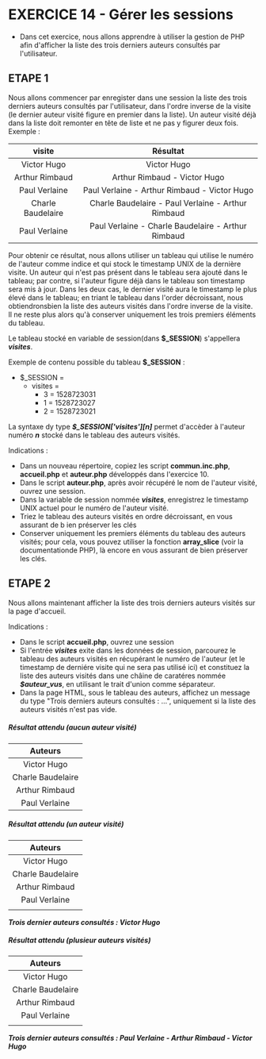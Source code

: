 #   EXERCICE 14 - Gérer les sessions  #

* Dans cet exercice, nous allons apprendre à utiliser la gestion de PHP afin d'afficher la liste des trois derniers auteurs consultés par l'utilisateur.

## ETAPE 1

Nous allons commencer par enregister dans une session la liste des trois derniers auteurs consultés par l'utilisateur, dans l'ordre inverse de la visite (le dernier auteur visité figure en premier dans la liste). Un auteur visité déjà dans la liste doit remonter en tête de liste et ne pas y figurer deux fois.
Exemple : 
    
|      visite       |                      Résultat                      |
| :---------------: | :------------------------------------------------: |
|    Victor Hugo    |                    Victor Hugo                     |
|  Arthur Rimbaud   |            Arthur Rimbaud - Victor Hugo            |
|   Paul Verlaine   |    Paul Verlaine - Arthur Rimbaud - Victor Hugo    |
| Charle Baudelaire | Charle Baudelaire - Paul Verlaine - Arthur Rimbaud |
|   Paul Verlaine   | Paul Verlaine - Charle Baudelaire - Arthur Rimbaud |

Pour obtenir ce résultat, nous allons utiliser un tableau qui utilise le numéro de l'auteur comme indice et qui stock le timestamp UNIX de la dernière visite. Un auteur qui n'est pas présent dans le tableau sera ajouté dans le tableau; par contre, si l'auteur figure déjà dans le tableau son timestamp sera mis à jour. Dans les deux cas, le dernier visité aura le timestamp le plus élevé dans le tableau; en triant le tableau dans l'order décroissant, nous obtiendronsbien la liste des auteurs visités dans l'ordre inverse de la visite. Il ne reste plus alors qu'à conserver uniquement les trois premiers éléments du tableau.

Le tableau stocké en variable de session(dans **$_SESSION**) s'appellera ***visites***.

Exemple de contenu possible du tableau **$_SESSION** : 
* $_SESSION =
  * visites =
    * 3 = 1528723031
    * 1 = 1528723027
    * 2 = 1528723021

La syntaxe dy type ***$_SESSION['visites'][n]*** permet d'accèder à l'auteur numéro ***n*** stocké dans le tableau des auteurs visités.

Indications : 
  - Dans un nouveau répertoire, copiez les script **commun.inc.php**, **accueil.php** et **auteur.php** développés dans l'exercice 10.
  - Dans le script **auteur.php**, après avoir récupéré le nom de l'auteur visité, ouvrez une session.
  - Dans la variable de session nommée ***visites***, enregistrez le timestamp UNIX actuel pour le numéro de l'auteur visité.
  - Triez le tableau des auteurs visités en ordre décroissant, en vous assurant de b ien préserver les clés
  - Conserver uniquement les premiers éléments du tableau des auteurs  visités; pour cela, vous pouvez utiliser la fonction **array_slice** (voir la documentationde PHP), là encore en vous assurant de bien préserver les clés. 

## ETAPE 2

Nous allons maintenant afficher la liste des trois derniers auteurs visités sur la page d'accueil.

Indications : 
  - Dans le script **accueil.php**, ouvrez une session
  - Si l'entrée ***visites*** exite dans les données de session, parcourez le tableau des auteurs visités en récupérant le numéro de l'auteur (et le timestamp de derniére visite qui ne sera pas utilisé ici) et constituez la liste des auteurs visités dans une châine de caratéres nommée ***$auteur_vus***, en utilisant le trait d'union comme séparateur. 
  - Dans la page HTML, sous le tableau des auteurs, affichez un message du type "Trois derniers auteurs consultés : ...", uniquement si la liste des auteurs visités n'est pas vide.

##### Résultat attendu (aucun auteur visité)

|      Auteurs      |
| :---------------: |
|    Victor Hugo    |
| Charle Baudelaire |
|  Arthur Rimbaud   |
|   Paul Verlaine   |


##### Résultat attendu (un auteur visité)
|                    Auteurs                    |
| :-------------------------------------------: |
|                  Victor Hugo                  |
|               Charle Baudelaire               |
|                Arthur Rimbaud                 |
|                 Paul Verlaine                 |
|                                               |
***Trois dernier auteurs consultés : Victor Hugo***

##### Résultat attendu (plusieur auteurs visités)
|                                    Auteurs                                     |
| :----------------------------------------------------------------------------: |
|                                  Victor Hugo                                   |
|                               Charle Baudelaire                                |
|                                 Arthur Rimbaud                                 |
|                                 Paul Verlaine                                  |
|                                                                                |
***Trois dernier auteurs consultés : Paul Verlaine - Arthur Rimbaud - Victor Hugo***